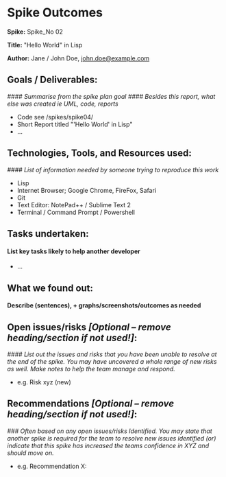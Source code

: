 Spike Outcomes
==================
**Spike:** Spike_No 02

**Title:** "Hello World" in Lisp

**Author:** Jane / John Doe, john.doe@example.com

## Goals / Deliverables:
_#### Summarise from the spike plan goal_
_#### Besides this report, what else was created ie UML, code, reports_
- Code see /spikes/spike04/
- Short Report titled "'Hello World' in Lisp"
- ...

## Technologies, Tools, and Resources used:
_#### List of information needed by someone trying to reproduce this work_
- Lisp
- Internet Browser; Google Chrome, FireFox, Safari
- Git
- Text Editor: NotePad++ / Sublime Text 2
- Terminal / Command Prompt / Powershell

## Tasks undertaken:
#### List key tasks likely to help another developer
- ...

## What we found out:
#### Describe (sentences), + graphs/screenshots/outcomes as needed


## Open issues/risks _[Optional – remove heading/section if not used!]_:
_#### List out the issues and risks that you have been unable to resolve at the
 end of the spike. You may have uncovered a whole range of new risks as well.
 Make notes to help the team manage and respond._
- e.g. Risk xyz (new)

## Recommendations _[Optional – remove heading/section if not used!]_:
_### Often based on any open issues/risks Identified. You may state that another
 spike is required for the team to resolve new issues identified (or) indicate
 that this spike has increased the teams confidence in XYZ and should move on._
- e.g. Recommendation X:
